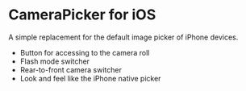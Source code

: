 CameraPicker for iOS
====================

A simple replacement for the default image picker of iPhone devices.
* Button for accessing  to the camera roll
* Flash mode switcher
* Rear-to-front camera switcher
* Look and feel like the iPhone native picker

